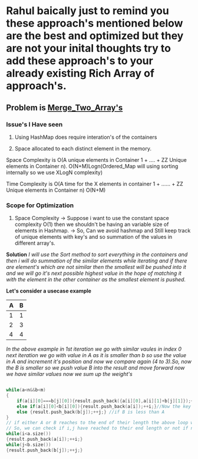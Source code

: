 # Rahul baically just to remind you these approach's mentioned below are the  best and optimized but they are not your inital thoughts try to add these approach's to your already existing Rich Array of approach's.

## Problem is [Merge_Two_Array's](https://leetcode.com/problems/merge-similar-items/description/)

### Issue's I Have seen

01. Using HashMap does require interation's of the containers

02. Space allocated to each distinct element in the memory.

Space Complexity is O(A unique elements in Container 1 + .... + ZZ Unique elements in Container n).
		    O(N+M)Logn(Ordered_Map will using sorting internally so we use XLogN complexity)

Time Complexity is O(A time for the X elements in container 1 + ...... + ZZ Unique elements in Container n)
		   O(N+M)

### Scope for Optimization

01. Space Complexity -> Suppose i want to use the constant space complexity O(1) then we shouldn't be having an variable size of elements in Hashmap.
		     -> So, Can we avoid hashmap and Still keep track of unique elements with key's and so summation of the values in different array's.

**Solution**
*I will use the Sort method to sort everything in the containers and then i will do summation of the similar elements while iterating and if there are element's which are not similar then the smallest will be pushed into it and we will go it's next possible highest value in the hope of matching it with the element in the other container as the smallest element is pushed.*

**Let's consider a usecase example**

|A|B|
|-|-|
|1|1|
|2|3|
|4|4|

*In the above example in 1st iteration we go with similar vaules in index 0 next iteration we go with value in A as it is smaller than b so use the value in A and increment it's position and now we compare again (4 to 3).So, now the B is smaller so we push value B into the result and move forward now we have similar values now we sum up the weight's*

```cpp

while(a<n&&b<m)
{
	if(a[i][0]===b[j][0]){result.push_back({a[i][0],a[i][1]+b[j][1]});++i;++j;}
	else if(a[i][0]<b[i][0]){result.push_back(a[i]);++i;}//Now the key and value pushed the way they are.
	else {result.push_back(b[j]);++j;} //if B is less than A
}
// if either A or B reaches to the end of their length the above loop will be terminated leaving the other conatiner untraversed
// So, we can check if i,j have reached to their end length or not if not we can traverse and complete the remaing action.
while(i<a.size())
{result.push_back(a[i]);++i;}
while(j<b.size())
{result.push_back(b[j]);++j;}

```
